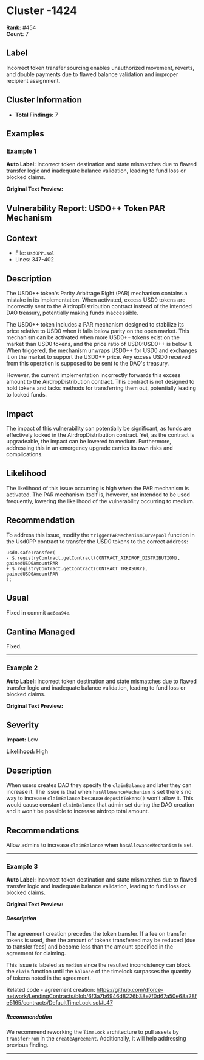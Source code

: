 # Cluster -1424

**Rank:** #454  
**Count:** 7  

## Label
Incorrect token transfer sourcing enables unauthorized movement, reverts, and double payments due to flawed balance validation and improper recipient assignment.

## Cluster Information
- **Total Findings:** 7

## Examples

### Example 1

**Auto Label:** Incorrect token destination and state mismatches due to flawed transfer logic and inadequate balance validation, leading to fund loss or blocked claims.  

**Original Text Preview:**

## Vulnerability Report: USD0++ Token PAR Mechanism

## Context
- File: `Usd0PP.sol`
- Lines: 347-402

## Description
The USD0++ token's Parity Arbitrage Right (PAR) mechanism contains a mistake in its implementation. When activated, excess USD0 tokens are incorrectly sent to the AirdropDistribution contract instead of the intended DAO treasury, potentially making funds inaccessible.

The USD0++ token includes a PAR mechanism designed to stabilize its price relative to USD0 when it falls below parity on the open market. This mechanism can be activated when more USD0++ tokens exist on the market than USD0 tokens, and the price ratio of USD0:USD0++ is below 1. When triggered, the mechanism unwraps USD0++ for USD0 and exchanges it on the market to support the USD0++ price. Any excess USD0 received from this operation is supposed to be sent to the DAO's treasury.

However, the current implementation incorrectly forwards this excess amount to the AirdropDistribution contract. This contract is not designed to hold tokens and lacks methods for transferring them out, potentially leading to locked funds.

## Impact
The impact of this vulnerability can potentially be significant, as funds are effectively locked in the AirdropDistribution contract. Yet, as the contract is upgradeable, the impact can be lowered to medium. Furthermore, addressing this in an emergency upgrade carries its own risks and complications.

## Likelihood
The likelihood of this issue occurring is high when the PAR mechanism is activated. The PAR mechanism itself is, however, not intended to be used frequently, lowering the likelihood of the vulnerability occurring to medium.

## Recommendation
To address this issue, modify the `triggerPARMechanismCurvepool` function in the Usd0PP contract to transfer the USD0 tokens to the correct address:

```solidity
usd0.safeTransfer(
- $.registryContract.getContract(CONTRACT_AIRDROP_DISTRIBUTION), gainedUSD0AmountPAR
+ $.registryContract.getContract(CONTRACT_TREASURY), gainedUSD0AmountPAR
);
```

## Usual
Fixed in commit `ae6ea94e`.

## Cantina Managed
Fixed.

---
### Example 2

**Auto Label:** Incorrect token destination and state mismatches due to flawed transfer logic and inadequate balance validation, leading to fund loss or blocked claims.  

**Original Text Preview:**

## Severity

**Impact:** Low

**Likelihood:** High

## Description

When users creates DAO they specify the `claimBalance` and later they can increase it. The issue is that when `hasAllowanceMechanism` is set there's no way to increase `claimBalance` because `depositTokens()` won't allow it. This would cause constant `claimBalance` that admin set during the DAO creation and it won't be possible to increase airdrop total amount.

## Recommendations

Allow admins to increase `claimBalance` when `hasAllowanceMechanism` is set.

---
### Example 3

**Auto Label:** Incorrect token destination and state mismatches due to flawed transfer logic and inadequate balance validation, leading to fund loss or blocked claims.  

**Original Text Preview:**

##### Description
The agreement creation precedes the token transfer. If a fee on transfer tokens is used, then the amount of tokens transferred may be reduced (due to transfer fees) and become less than the amount specified in the agreement for claiming.

This issue is labeled as `medium` since the resulted inconcistency can block the `claim` function until the `balance` of the timelock surpasses the quantity of tokens noted in the agreement.

Related code - agreement creation: https://github.com/dforce-network/LendingContracts/blob/6f3a7b6946d8226b38e7f0d67a50e68a28fe5165/contracts/DefaultTimeLock.sol#L47
##### Recommendation
We recommend reworking the `TimeLock` architecture to pull assets by `transferFrom` in the `createAgreement`. Additionally, it will help addressing previous finding.

---
